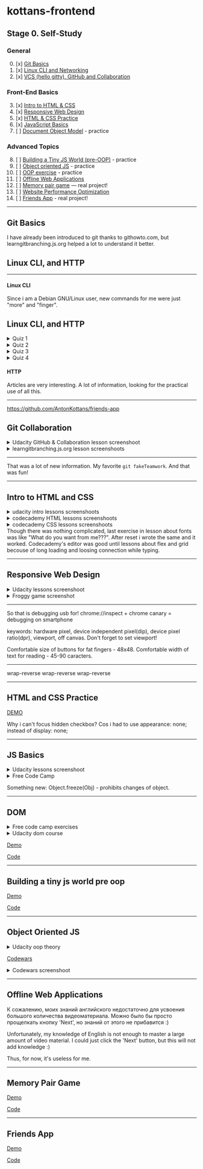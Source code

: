 # kottans-frontend

## Stage 0. Self-Study

### General

0. [x] [Git Basics](#git-basics)
1. [x] [Linux CLI and Networking](#linux-cli-and-http)
2. [x] [VCS (hello gitty), GitHub and Collaboration](#git-collaboration)

### Front-End Basics
3. [x] [Intro to HTML & CSS](#intro-to-html-and-css)
4. [x] [Responsive Web Design](#responsive-web-design)
5. [x] [HTML & CSS Practice](#html-and-css-practice)
6. [x] [JavaScript Basics](#JS-basics)
7. [ ] [Document Object Model](#dom) - practice

### Advanced Topics

8. [ ] [Building a Tiny JS World (pre-OOP)](#building-a-tiny-js-world-pre-oop) - practice
9. [ ] [Object oriented JS](#object-oriented-js) - practice
10. [ ] [OOP exercise](#oop-exercises) - practice
11. [ ] [Offline Web Applications](#offline-web-applications)
12. [ ] [Memory pair game](#memory-pair-game) — real project!
13. [ ] [Website Performance Optimization](#website-perfomance-optimization)
14. [ ] [Friends App](#friends-app) - real project!

---

## Git Basics

I have already been introduced to git thanks to githowto.com, but learngitbranching.js.org helped a lot to understand it better.

## Linux CLI, and HTTP

---

#### Linux CLI

Since i am a Debian GNU/Linux user, new commands for me were just "more" and "finger".

## Linux CLI, and HTTP

<details>
  <summary>Quiz 1</summary>
  <img src = "./task_linux_cli/quiz1.png">
</details>
<details>
  <summary>Quiz 2</summary>
  <img src = "./task_linux_cli/quiz2.png">
</details>
<details>
  <summary>Quiz 3</summary>
  <img src = "./task_linux_cli/quiz3.png">
</details>
<details>
  <summary>Quiz 4</summary>
  <img src = "./task_linux_cli/quiz4.png">
</details>

#### HTTP

Articles are very interesting. A lot of information, looking for the practical use of all this.

---
https://github.com/AntonKottans/friends-app
## Git Collaboration

<details>
<summary>Udacity GitHub & Collaboration lesson screenshoot</summary>
<img src="./task_git_collaboration/udacity_git_course.png">
</details>
<details>
<summary>learngitbranching.js.org lesson screenshoots</summary>
<img src="./task_git_collaboration/git_main1.png">
<img src="./task_git_collaboration/git_main2.png">
<img src="./task_git_collaboration/git_remote.png">
</details>

---

That was a lot of new information. My favorite `git fakeTeamwork`. And that was fun!

---

## Intro to HTML and CSS

<details>
<summary>udacity intro lessons screenshoots</summary>
<img src="./task_html_css_intro/html_css_intro.png">
</details>
<details>
<summary>codecademy HTML lessons screenshoots</summary>
<img src="./task_html_css_intro/html_codecademy.png">
</details>
<details>
<summary>codecademy CSS lessons screenshoots</summary>
<img src="./task_html_css_intro/CSS_codecademy.png">
</details>
Though there was nothing complicated, last exercise in lesson about fonts was like "What do you want from me???". After reset i wrote the same and it worked. Codecademy's editor was good until lessons about flex and grid becouse of long loading and loosing connection while typing.

---

## Responsive Web Design

<details>
    <summary>Udacity lessons screenshoot</summary>
        <img src="./task_responsive_web_design/udacity_responsive_lessons.png">
</details>
<details>
    <summary>Froggy game screenshot</summary>
        <img src="./task_responsive_web_design/flex_froggy.png">
</details>

---

So that is debugging usb for! chrome://inspect + chrome canary = debugging on smartphone

keywords: hardware pixel, device independent pixel(dip), device pixel ratio(dpr), viewport, off canvas. Don't forget to set viewport!

Comfortable size of buttons for fat fingers - 48x48.
Comfortable width of text for reading - 45-90 caracters.

---

wrap-reverse wrap-reverse wrap-reverse

---

## HTML and CSS Practice

[DEMO](https://antonkottans.github.io/hooli-style-popup/)

Why i can't focus hidden checkbox? Cos i had to use 
    appearance: none; 
instead of 
    display: none;

---

## JS Basics

<details>
    <summary>Udacity lessons screenshoot</summary>
        <img src="./task_js_basics/udacity_lessons.png">
</details>
<details>
    <summary>Free Code Camp</summary>
        <img src="./task_js_basics/freecodecamp_lessons.png">
</details>

Something new: Object.freeze(Obj) - prohibits changes of object.

---

## DOM
<details>
    <summary>Free code camp exercises</summary>
        <img src="./task_js_dom/freecodecamp_14_18_exercises.png">
</details>
<details>
    <summary>Udacity dom course</summary>
        <img src="./task_js_dom/udacity_dom_course.png">
</details>

[Demo](https://antonkottans.github.io/js-dom/)

[Code](https://github.com/AntonKottans/kottans-frontend/tree/main/task_js_dom)


---

## Building a tiny js world pre oop

[Demo](https://antonkottans.github.io/a-tiny-JS-world/)

[Code](https://github.com/AntonKottans/a-tiny-JS-world/blob/populate-world/index.js)

---

## Object Oriented JS

<details>
    <summary>Udacity oop theory</summary>
        <img src="./task_js_oop/udacity-oop-1of2.png">
        <img src="./task_js_oop/udacity-oop-2of2.png">
</details>

[Codewars](https://www.codewars.com/users/antonToxa)

<details>
    <summary>Codewars screenshoot</summary>
        <img src="./task_js_oop/codewarsscreenshot.png">
</details>

---

## Offline Web Applications

К сожалению, моих знаний английского недостаточно для усвоения большого количества видеоматериала. Можно было бы просто прощелкать кнопку 'Next', но знаний от этого не прибавится :)

Unfortunately, my knowledge of English is not enough to master a large amount of video material. I could just click the 'Next' button, but this will not add knowledge :)

Thus, for now, it's useless for me.

---

## Memory Pair Game

[Demo](https://antonkottans.github.io/memory-pair-game/)

[Code](https://github.com/AntonKottans/memory-pair-game)

---

## Friends App

[Demo](https://antonkottans.github.io/friends-app/)

[Code](https://github.com/AntonKottans/friends-app)
